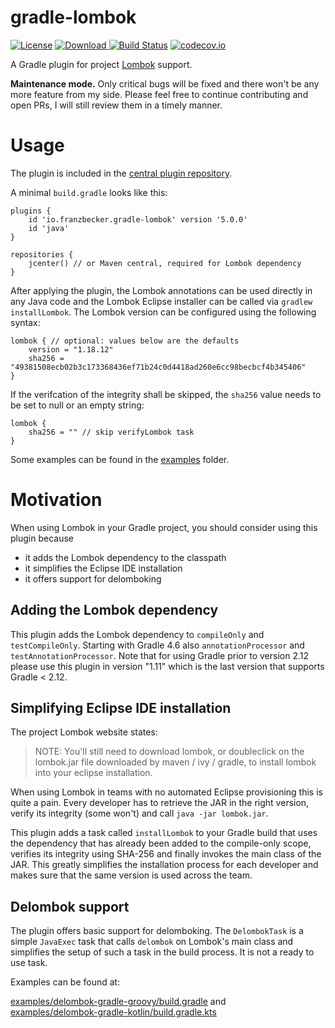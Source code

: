 # gradle-lombok
[![License](http://img.shields.io/badge/license-Apache_2.0-blue.svg?style=flat)](https://www.apache.org/licenses/LICENSE-2.0.html)
[![Download](https://api.bintray.com/packages/franzbecker/maven/gradle-lombok-plugin/images/download.svg) ](https://bintray.com/franzbecker/maven/gradle-lombok-plugin/_latestVersion)
[![Build Status](https://travis-ci.org/franzbecker/gradle-lombok.svg?branch=master)](https://travis-ci.org/franzbecker/gradle-lombok)
[![codecov.io](http://codecov.io/github/franzbecker/gradle-lombok/coverage.svg?branch=master)](http://codecov.io/github/franzbecker/gradle-lombok?branch=master)


A Gradle plugin for project [Lombok](https://projectlombok.org) support.

__Maintenance mode.__ Only critical bugs will be fixed and there won't be any more feature from my side. 
Please feel free to continue contributing and open PRs, I will still review them in a timely manner.

# Usage
The plugin is included in the [central plugin repository](https://plugins.gradle.org/plugin/io.franzbecker.gradle-lombok/5.0.0). 

A minimal `build.gradle` looks like this:

    plugins {
        id 'io.franzbecker.gradle-lombok' version '5.0.0'
        id 'java'
    }
    
    repositories {
        jcenter() // or Maven central, required for Lombok dependency
    }

After applying the plugin, the Lombok annotations can be used directly in any Java code and the Lombok Eclipse installer can be called via `gradlew installLombok`. The Lombok version can be configured using the following syntax:

    lombok { // optional: values below are the defaults
        version = "1.18.12"
        sha256 = "49381508ecb02b3c173368436ef71b24c0d4418ad260e6cc98becbcf4b345406"
    }

If the verifcation of the integrity shall be skipped, the `sha256` value needs to be set to null or an empty string:

    lombok {
        sha256 = "" // skip verifyLombok task
    }

Some examples can be found in the [examples](https://github.com/franzbecker/gradle-lombok/tree/master/examples) folder.


# Motivation

When using Lombok in your Gradle project, you should consider using this plugin because

* it adds the Lombok dependency to the classpath
* it simplifies the Eclipse IDE installation
* it offers support for delomboking

## Adding the Lombok dependency

This plugin adds the Lombok dependency to `compileOnly` and `testCompileOnly`. Starting with Gradle 4.6 also `annotationProcessor` and `testAnnotationProcessor`.
Note that for using Gradle prior to version 2.12 please use this plugin in version "1.11" which is the last version that supports Gradle < 2.12.

## Simplifying Eclipse IDE installation

The project Lombok website states:
> NOTE: You'll still need to download lombok, or doubleclick on the lombok.jar file downloaded by maven / ivy / gradle, to install lombok into your eclipse installation.
 
When using Lombok in teams with no automated Eclipse provisioning this is quite a pain. Every developer has to retrieve the JAR in the right version, verify its integrity (some won't) and call `java -jar lombok.jar`.

This plugin adds a task called `installLombok` to your Gradle build that uses the dependency that has already been added to the compile-only scope, verifies its integrity using SHA-256 and finally invokes the main class of the JAR. This greatly simplifies the installation process for each developer and makes sure that the same version is used across the team.

## Delombok support

The plugin offers basic support for delomboking. The `DelombokTask` is a simple `JavaExec` task that calls `delombok` on Lombok's main class and simplifies the setup of such a task in the build process. It is not a ready to use task.

Examples can be found at:

[examples/delombok-gradle-groovy/build.gradle](examples/delombok-gradle-groovy/build.gradle) and<br/>
[examples/delombok-gradle-kotlin/build.gradle.kts](examples/delombok-gradle-kotlin/build.gradle.kts)
